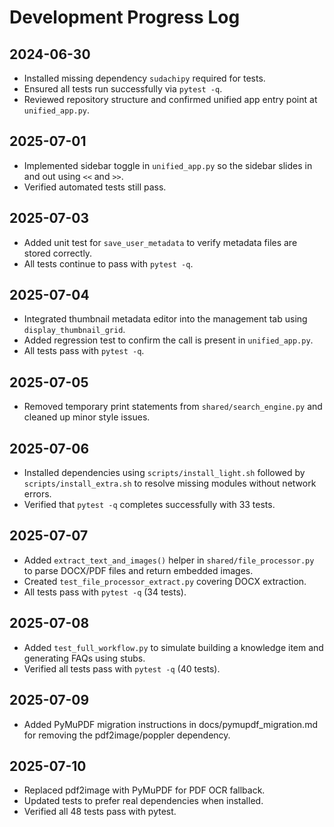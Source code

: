 # Development Progress Log

## 2024-06-30
- Installed missing dependency `sudachipy` required for tests.
- Ensured all tests run successfully via `pytest -q`.
- Reviewed repository structure and confirmed unified app entry point at `unified_app.py`.

## 2025-07-01
- Implemented sidebar toggle in `unified_app.py` so the sidebar slides in and out using `<<` and `>>`.
- Verified automated tests still pass.


## 2025-07-03
- Added unit test for `save_user_metadata` to verify metadata files are stored correctly.
- All tests continue to pass with `pytest -q`.

## 2025-07-04
- Integrated thumbnail metadata editor into the management tab using `display_thumbnail_grid`.
- Added regression test to confirm the call is present in `unified_app.py`.
- All tests pass with `pytest -q`.

## 2025-07-05
- Removed temporary print statements from `shared/search_engine.py` and cleaned up minor style issues.

## 2025-07-06
- Installed dependencies using `scripts/install_light.sh` followed by `scripts/install_extra.sh` to resolve missing modules without network errors.
- Verified that `pytest -q` completes successfully with 33 tests.

## 2025-07-07
- Added `extract_text_and_images()` helper in `shared/file_processor.py` to parse DOCX/PDF files and return embedded images.
- Created `test_file_processor_extract.py` covering DOCX extraction.
- All tests pass with `pytest -q` (34 tests).

## 2025-07-08
- Added `test_full_workflow.py` to simulate building a knowledge item and generating FAQs using stubs.
- Verified all tests pass with `pytest -q` (40 tests).

## 2025-07-09
- Added PyMuPDF migration instructions in docs/pymupdf_migration.md for removing the pdf2image/poppler dependency.

## 2025-07-10
- Replaced pdf2image with PyMuPDF for PDF OCR fallback.
- Updated tests to prefer real dependencies when installed.
- Verified all 48 tests pass with pytest.

